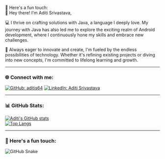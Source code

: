 
<!-- 
👋 Hey there! I'm Aditi Srivastava,

💻 I thrive on crafting solutions with Java, a language I deeply love. My journey with Java has also led me to explore the exciting realm of Android development, where I continuously hone my skills and embrace new challenges.

🚀 Always eager to innovate and create, I'm fueled by the endless possibilities of technology. Whether it's refining existing projects or diving into new concepts, I'm committed to lifelong learning and growth.

Connect with me:
[![GitHub aditis64](https://img.shields.io/github/followers/?label=follow&style=social)](https://github.com/aditis64)
[![Linkedin: aditis64](https://img.shields.io/badge/-shreyas%20bhagwat%2001-blue?style=flat-square&logo=Linkedin&logoColor=white&link=https://www.linkedin.com/in/shreyas-bhagwat-01/)](https://www.linkedin.com/in/shreyas-bhagwat-01/)

📊 Check out my GitHub stats:

[![Aditi' GitHub stats](https://github-readme-stats.vercel.app/api?username=aditis64&hide=issues&count_private=true&show_icons=true&theme=calm)](https://github.com/aditis64/github-readme-stats)
[![Top Langs](https://github-readme-stats.vercel.app/api/top-langs/?username=aditis64&layout=compact&theme=calm)](https://github.com/aditis64/github-readme-stats) -->

🐍 Here's a fun touch:   
👋 Hey there! I'm Aditi Srivastava,

💻 I thrive on crafting solutions with Java, a language I deeply love. My journey with Java has also led me to explore the exciting realm of Android development, where I continuously hone my skills and embrace new challenges.

🚀 Always eager to innovate and create, I'm fueled by the endless possibilities of technology. Whether it's refining existing projects or diving into new concepts, I'm committed to lifelong learning and growth.

---

### 🌐 Connect with me:
[![GitHub: aditis64](https://img.shields.io/github/followers/aditis64?label=follow&style=social)](https://github.com/aditis64)
[![LinkedIn: Aditi Srivastava](https://img.shields.io/badge/-Aditi%20Srivastava-blue?style=flat-square&logo=Linkedin&logoColor=white&link=https://www.linkedin.com/in/aditis64/)](https://www.linkedin.com/in/aditis64/)

---

### 📊 GitHub Stats:
[![Aditi's GitHub stats](https://github-readme-stats.vercel.app/api?username=aditis64&hide=issues&count_private=true&show_icons=true&theme=calm)](https://github.com/aditis64/github-readme-stats)  
[![Top Langs](https://github-readme-stats.vercel.app/api/top-langs/?username=aditis64&layout=compact&theme=calm)](https://github.com/aditis64/github-readme-stats)

---

### 🐍 Here's a fun touch:  

![GitHub Snake](https://raw.githubusercontent.com/aditis64/aditis64/output/neon.gif)



<!-- ![GitHub Snake Light](https://raw.githubusercontent.com/aditis64/aditis64/output/github-snake.svg#gh-light-mode-only)
![GitHub Snake Dark](https://raw.githubusercontent.com/aditis64/aditis64/output/github-snake-dark.svg#gh-dark-mode-only)
![GitHub Snake Ocean](https://raw.githubusercontent.com/aditis64/aditis64/output/ocean.gif) -->


